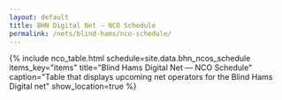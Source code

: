 ```yaml
---
layout: default
title: BHN Digital Net — NCO Schedule
permalink: /nets/blind-hams/nco-schedule/
---
```


<div class="nco-table-container" data-nco-json="https://data.blindhams.net/bhn_nco_12w.json">
{% include nco_table.html schedule=site.data.bhn_ncos_schedule items_key="items" title="Blind Hams Digital Net — NCO Schedule" caption="Table that displays upcoming net operators for the Blind Hams Digital net" show_location=true %}
</div>

<script defer src="{{ '/assets/js/json-widgets.js' | relative_url }}?v={{ site.github.build_revision | default: site.time | date: '%s' }}"></script>
